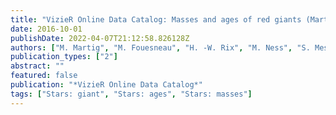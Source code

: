 ```yaml
---
title: "VizieR Online Data Catalog: Masses and ages of red giants (Martig+, 2016)"
date: 2016-10-01
publishDate: 2022-04-07T21:12:58.826128Z
authors: ["M. Martig", "M. Fouesneau", "H. -W. Rix", "M. Ness", "S. Meszaros", "D.~A. Garcia-Hernandez", "M. Pinsonneault", "A. Serenelli", "V. Silva Aguirre", "O. Zamora"]
publication_types: ["2"]
abstract: ""
featured: false
publication: "*VizieR Online Data Catalog*"
tags: ["Stars: giant", "Stars: ages", "Stars: masses"]
---
```


